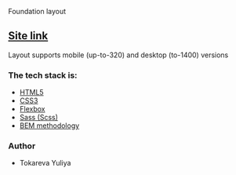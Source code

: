 Foundation layout

<h2><a href="https://github.com/YuliyaTokareva.github.io/project" rel="nofollow">Site link</a></h2>

Layout supports mobile (up-to-320) and desktop (to-1400) versions

<h3>The tech stack is:</h3>
<ul>
<li><a href="https://en.wikipedia.org/wiki/HTML5" rel="nofollow">HTML5</a></li>
<li><a href="https://en.wikipedia.org/wiki/Cascading_Style_Sheets" rel="nofollow">CSS3</a></li>
<li><a href="https://en.wikipedia.org/wiki/CSS_Flexible_Box_Layout" rel="nofollow">Flexbox</a></li>
<li><a href="https://sass-lang.com/" rel="nofollow">Sass (Scss)</a></li>
<li><a href="https://en.bem.info/methodology/" rel="nofollow">BEM methodology</a></li>
</ul>
<h3>Author</h3>
<ul>
<li>Tokareva Yuliya</li>
</ul>
